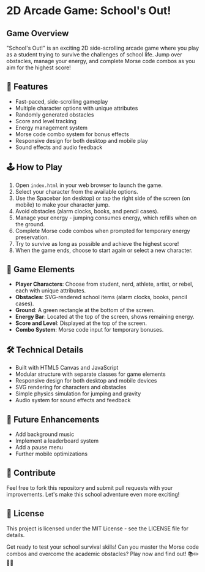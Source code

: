# 2D Arcade Game: School's Out!

## Game Overview

"School's Out!" is an exciting 2D side-scrolling arcade game where you play as a student trying to survive the challenges of school life. Jump over obstacles, manage your energy, and complete Morse code combos as you aim for the highest score!

## 🚀 Features

- Fast-paced, side-scrolling gameplay
- Multiple character options with unique attributes
- Randomly generated obstacles
- Score and level tracking
- Energy management system
- Morse code combo system for bonus effects
- Responsive design for both desktop and mobile play
- Sound effects and audio feedback

## 🕹️ How to Play

1. Open `index.html` in your web browser to launch the game.
2. Select your character from the available options.
3. Use the Spacebar (on desktop) or tap the right side of the screen (on mobile) to make your character jump.
4. Avoid obstacles (alarm clocks, books, and pencil cases).
5. Manage your energy - jumping consumes energy, which refills when on the ground.
6. Complete Morse code combos when prompted for temporary energy preservation.
7. Try to survive as long as possible and achieve the highest score!
8. When the game ends, choose to start again or select a new character.

## 🎨 Game Elements

- **Player Characters**: Choose from student, nerd, athlete, artist, or rebel, each with unique attributes.
- **Obstacles**: SVG-rendered school items (alarm clocks, books, pencil cases).
- **Ground**: A green rectangle at the bottom of the screen.
- **Energy Bar**: Located at the top of the screen, shows remaining energy.
- **Score and Level**: Displayed at the top of the screen.
- **Combo System**: Morse code input for temporary bonuses.

## 🛠️ Technical Details

- Built with HTML5 Canvas and JavaScript
- Modular structure with separate classes for game elements
- Responsive design for both desktop and mobile devices
- SVG rendering for characters and obstacles
- Simple physics simulation for jumping and gravity
- Audio system for sound effects and feedback

## 🌟 Future Enhancements

- Add background music
- Implement a leaderboard system
- Add a pause menu
- Further mobile optimizations

## 🤝 Contribute

Feel free to fork this repository and submit pull requests with your improvements. Let's make this school adventure even more exciting!

## 📜 License

This project is licensed under the MIT License - see the LICENSE file for details.

Get ready to test your school survival skills! Can you master the Morse code combos and overcome the academic obstacles? Play now and find out! 📚✏️🏃‍♂️